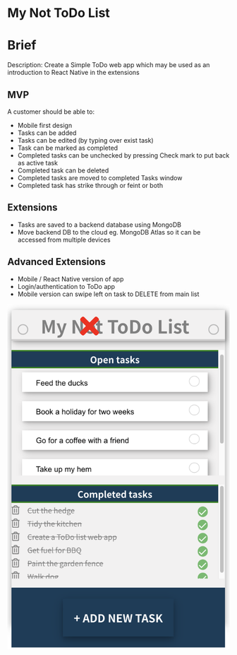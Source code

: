# My Not ToDo List

# Brief

Description: Create a Simple ToDo web app which may be used as an introduction to React Native in the extensions

## MVP

A customer should be able to:

-   Mobile first design
-   Tasks can be added
-   Tasks can be edited (by typing over exist task)
-   Task can be marked as completed
-   Completed tasks can be unchecked by pressing Check mark to put back as active task
-   Completed task can be deleted
-   Completed tasks are moved to completed Tasks window
-   Completed task has strike through or feint or both

## Extensions

-   Tasks are saved to a backend database using MongoDB
-   Move backend DB to the cloud eg. MongoDB Atlas so it can be accessed from multiple devices

## Advanced Extensions

-   Mobile / React Native version of app
-   Login/authentication to ToDo app
-   Mobile version can swipe left on task to DELETE from main list

<img src="https://github.com/SJ47/my-not-todo-list/blob/main/client/src/screenshot.png">
